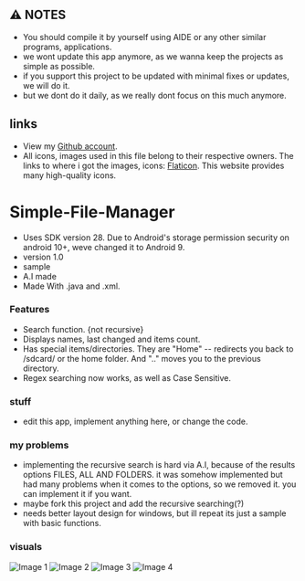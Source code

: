 ## ⚠️ NOTES
- You should compile it by yourself using AIDE or any other similar programs, applications.
- we wont update this app anymore, as we wanna keep the projects as simple as possible.
- if you support this project to be updated with minimal fixes or updates, we will do it.
- but we dont do it daily, as we really dont focus on this much anymore.

## links
- View my [Github account](https://github.com/cptest1-spec).
- All icons, images used in this file belong to their respective owners. The links to where i got the images, icons: [Flaticon](https://flaticon.com). This website provides many high-quality icons. 
# Simple-File-Manager
- Uses SDK version 28. Due to Android's storage permission security on android 10+, weve changed it to Android 9.
- version 1.0
- sample
- A.I made
- Made With .java and .xml.
### Features
- Search function. {not recursive}
- Displays names, last changed and items count.
- Has special items/directories. They are "Home" -- redirects you back to /sdcard/ or the home folder. And ".." moves you to the
previous directory.
- Regex searching now works, as well as Case Sensitive.
### stuff
- edit this app, implement anything here, or change the code.
### my problems
- implementing the recursive search is hard via A.I, because of the results options FILES, ALL AND FOLDERS. it was somehow implemented but had many problems when it comes to the options, so we removed it.
you can implement it if you want.
- maybe fork this project and add the recursive searching(?)
- needs better layout design for windows, but ill repeat its just a sample with basic functions.

### visuals
![Image 1](1.jpg)
![Image 2](2.jpg)
![Image 3](4.jpg)
![Image 4](3.jpg)

